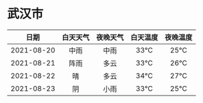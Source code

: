 # 武汉市
|日期|白天天气|夜晚天气|白天温度|夜晚温度|
|:--:|:--:|:--:|:--:|:--:|
|2021-08-20|中雨|中雨|33℃|25℃|
|2021-08-21|阵雨|多云|33℃|26℃|
|2021-08-22|晴|多云|34℃|27℃|
|2021-08-23|阴|小雨|33℃|25℃|
